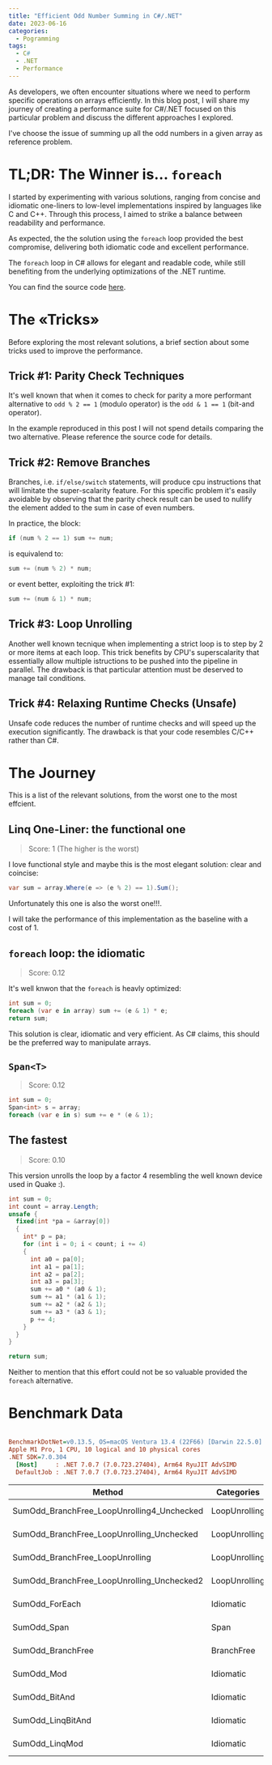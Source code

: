 ```yaml
---
title: "Efficient Odd Number Summing in C#/.NET"
date: 2023-06-16
categories:
  - Pogramming
tags:
  - C#
  - .NET
  - Performance
---
```


As developers, we often encounter situations where we need to perform specific operations on arrays efficiently. In this blog post, I will share my journey of creating a performance suite for C#/.NET focused on this particular problem and discuss the different approaches I explored.

I've choose the issue of summing up all the odd numbers in a given array as reference problem.

# TL;DR: The Winner is… `foreach`

I started by experimenting with various solutions, ranging from concise and idiomatic one-liners to low-level implementations inspired by languages like C and C++. Through this process, I aimed to strike a balance between readability and performance.

As expected, the the solution using the `foreach` loop provided the best compromise, delivering both idiomatic code and excellent performance.

The `foreach` loop in C# allows for elegant and readable code, while still benefiting from the underlying optimizations of the .NET runtime.

You can find the source code [here](https://github.com/MrBogomips/DotnetPerfLab/blob/main/Tricks/SummingOddNumbers.cs).

# The «Tricks»

Before exploring the most relevant solutions, a brief section about some tricks used to improve the performance.

## Trick #1: Parity Check Techniques

It's well known that when it comes to check for parity a more performant alternative to `odd % 2 == 1` (modulo operator) is the `odd & 1 == 1` (bit-and operator).

In the example reproduced in this post I will not spend details comparing the two alternative. Please reference the source code for details.

## Trick #2: Remove Branches

Branches, i.e. `if/else/switch` statements, will produce cpu instructions that will limitate the super-scalarity feature.
For this specific problem it's easily avoidable by observing that the parity check result can be used to nullify the element added to the sum in case of even numbers.

In practice, the block:

``` csharp
if (num % 2 == 1) sum += num;
```

is equivalend to:

``` csharp
sum += (num % 2) * num;
```

or event better, exploiting the trick #1:

``` csharp
sum += (num & 1) * num;
```

## Trick #3: Loop Unrolling

Another well known tecnique when implementing a strict loop is to step by 2 or more items at each loop. This trick benefits by CPU's superscalarity that essentially allow multiple istructions to be pushed into the pipeline in parallel.
The drawback is that particular attention must be deserved to manage tail conditions.

## Trick #4: Relaxing Runtime Checks (Unsafe)

Unsafe code reduces the number of runtime checks and will speed up the execution significantly.
The drawback is that your code resembles C/C++ rather than C#.

# The Journey

This is a list of the relevant solutions, from the worst one to the most effcient.

## Linq One-Liner: the functional one

> Score: 1 (The higher is the worst)

I love functional style and maybe this is the most elegant solution: clear and coincise:

``` csharp
var sum = array.Where(e => (e % 2) == 1).Sum();
```

Unfortunately this one is also the worst one!!!.

I will take the performance of this implementation as the baseline with a cost of 1.

## `foreach` loop: the idiomatic

> Score: 0.12

It's well knwon that the `foreach` is heavly optimized:

``` csharp
int sum = 0;
foreach (var e in array) sum += (e & 1) * e;
return sum;
```

This solution is clear, idiomatic and very efficient.
As C# claims, this should be the preferred way to manipulate arrays.

## `Span<T>`

> Score: 0.12

``` csharp
int sum = 0;
Span<int> s = array;
foreach (var e in s) sum += e * (e & 1);
```

## The fastest

> Score: 0.10

This version unrolls the loop by a factor 4 resembling the well known device used in Quake :).


``` csharp
int sum = 0;
int count = array.Length;
unsafe {
  fixed(int *pa = &array[0])
  {
    int* p = pa;
    for (int i = 0; i < count; i += 4)
    {
      int a0 = pa[0];
      int a1 = pa[1];
      int a2 = pa[2];
      int a3 = pa[3];
      sum += a0 * (a0 & 1);
      sum += a1 * (a1 & 1);
      sum += a2 * (a2 & 1);
      sum += a3 * (a3 & 1);
      p += 4;
    }
  }
}

return sum;
```

Neither to mention that this effort could not be so valuable provided the `foreach` alternative.

# Benchmark Data


``` ini

BenchmarkDotNet=v0.13.5, OS=macOS Ventura 13.4 (22F66) [Darwin 22.5.0]
Apple M1 Pro, 1 CPU, 10 logical and 10 physical cores
.NET SDK=7.0.304
  [Host]     : .NET 7.0.7 (7.0.723.27404), Arm64 RyuJIT AdvSIMD
  DefaultJob : .NET 7.0.7 (7.0.723.27404), Arm64 RyuJIT AdvSIMD


```
|                                     Method |    Categories |      Mean |    Error |   StdDev | Ratio | Rank |
|------------------------------------------- |-------------- |----------:|---------:|---------:|------:|-----:|
| SumOdd_BranchFree_LoopUnrolling4_Unchecked | LoopUnrolling |  81.35 ns | 0.315 ns | 0.295 ns |  0.10 |    I |
|  SumOdd_BranchFree_LoopUnrolling_Unchecked | LoopUnrolling |  84.94 ns | 0.538 ns | 0.503 ns |  0.10 |   II |
|            SumOdd_BranchFree_LoopUnrolling | LoopUnrolling |  86.71 ns | 0.943 ns | 0.882 ns |  0.10 |  III |
| SumOdd_BranchFree_LoopUnrolling_Unchecked2 | LoopUnrolling |  94.89 ns | 0.851 ns | 0.796 ns |  0.11 |   IV |
|                             SumOdd_ForEach |     Idiomatic | 102.03 ns | 0.344 ns | 0.305 ns |  0.12 |    V |
|                                SumOdd_Span |          Span | 102.86 ns | 0.520 ns | 0.435 ns |  0.12 |    V |
|                          SumOdd_BranchFree |    BranchFree | 112.14 ns | 0.704 ns | 0.659 ns |  0.13 |   VI |
|                                 SumOdd_Mod |     Idiomatic | 204.38 ns | 0.469 ns | 0.391 ns |  0.24 |  VII |
|                              SumOdd_BitAnd |     Idiomatic | 204.75 ns | 0.516 ns | 0.457 ns |  0.24 |  VII |
|                          SumOdd_LinqBitAnd |     Idiomatic | 805.39 ns | 7.803 ns | 7.299 ns |  0.96 | VIII |
|                             SumOdd_LinqMod |     Idiomatic | 841.79 ns | 6.893 ns | 6.111 ns |  1.00 |   IX |
